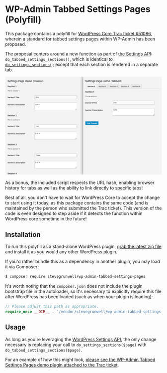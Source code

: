 # WP-Admin Tabbed Settings Pages (Polyfill)

This package contains a polyfill for [WordPress Core Trac ticket #51086](https://core.trac.wordpress.org/ticket/51086), wherein a standard for tabbed settings pages within WP-Admin has been proposed.

The proposal centers around a new function as part of [the Settings API](https://codex.wordpress.org/Settings_API): `do_tabbed_settings_sections()`, which is identical to [`do_settings_sections()`](https://developer.wordpress.org/reference/functions/do_settings_sections/) except that each section is rendered in a separate tab.

![A side-by-side comparison of the classic, non-tabbed settings UI and the tabbed version](.github/screenshots/side-by-side.png)

As a bonus, the included script respects the URL hash, enabling browser history for tabs as well as the ability to link directly to specific tabs!

Best of all, you don't have to wait for WordPress Core to accept the change to start using it today, as this package contains the same code (and is maintained by the person who submitted the Trac ticket). This version of the code is even designed to step aside if it detects the function within WordPress core sometime in the future!

## Installation

To run this polyfill as a stand-alone WordPress plugin, [grab the latest zip file]() and install it as you would any other WordPress plugin.

If you'd rather bundle this as a dependency in another plugin, you may load it via Composer:

```sh
$ composer require stevegrunwell/wp-admin-tabbed-settings-pages
```

It's worth noting that the `composer.json` does not include the plugin bootstrap file in the autoloader, so it's necessary to explicitly require this file after WordPress has been loaded (such as when your plugin is loading):

```php
// Please adjust this path as appropriate.
require_once __DIR__ . '/vendor/stevegrunwell/wp-admin-tabbed-settings-pages/wp-admin-tabbed-settings-pages.php';
```

## Usage

As long as you're leveraging the [WordPress Settings API](https://codex.wordpress.org/Settings_API), the only change necessary is replacing your call to `do_settings_sections($page)` with `do_tabbed_settings_sections($page)`.

For an example of how this might look, [please see the WP-Admin Tabbed Settings Pages demo plugin attached to the Trac ticket](https://core.trac.wordpress.org/attachment/ticket/51086/wp-admin-tabbed-settings-pages-demo.php).
